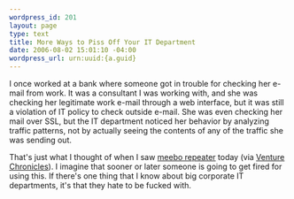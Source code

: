 ```yaml
--- 
wordpress_id: 201
layout: page
type: text
title: More Ways to Piss Off Your IT Department
date: 2006-08-02 15:01:10 -04:00
wordpress_url: urn:uuid:{a.guid}
---
```

<p>I once worked at a bank where someone got in trouble for checking her e-mail from work.  It was a consultant I was working with, and she was checking her legitimate work e-mail through a web interface, but it was still a violation of IT policy to check outside e-mail.  She was even checking her mail over SSL, but the IT department noticed her behavior by analyzing traffic patterns, not by actually seeing the contents of any of the traffic she was sending out.</p>

<p>That's just what I thought of when I saw <a href="http://blog.meebo.com/?page_id=140" title="meebo repeater">meebo repeater</a> today (via <a href="http://jeffnolan.com/wp/2006/08/02/meebo-repeater-2/" title="">Venture Chronicles</a>).  I imagine that sooner or later someone is going to get fired for using this.  If there's one thing that I know about big corporate IT departments, it's that they hate to be fucked with.</p>
